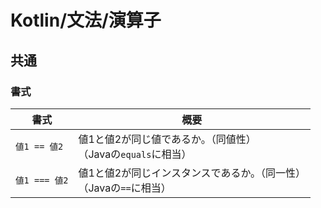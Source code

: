 # Kotlin/文法/演算子

## 共通

### 書式

| 書式          | 概要                                                         |
| ------------- | ------------------------------------------------------------ |
| `値1 == 値2`  | 値1と値2が同じ値であるか。（同値性）<br />（Javaの`equals`に相当） |
| `値1 === 値2` | 値1と値2が同じインスタンスであるか。（同一性）<br />（Javaの`==`に相当） |
